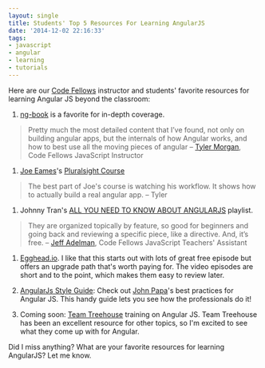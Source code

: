 ```yaml
---
layout: single
title: Students' Top 5 Resources For Learning AngularJS
date: '2014-12-02 22:16:33'
tags:
- javascript
- angular
- learning
- tutorials
---
```


Here are our [Code Fellows](http://www.codefellows.org) instructor and students' favorite resources for learning Angular JS beyond the classroom:

1. [ng-book](https://www.ng-book.com) is a favorite for in-depth coverage. 
>Pretty much the most detailed content that I’ve found, not only on building angular apps, but the internals of how Angular works, and how to best use all the moving pieces of angular – [Tyler Morgan](http://www.toastynerd.com), Code Fellows JavaScript Instructor

1. [Joe Eames](http://blog.pluralsight.com/get-to-know-joe-eames)'s [Pluralsight Course](http://www.pluralsight.com/training/Player?author=joe-eames&name=angularjs-fundamentals-m1-intro&clip=3&course=angularjs-fundamentals)
>The best part of Joe's course is watching his workflow. It shows how to actually build a real angular app. – Tyler

1. Johnny Tran's [ALL YOU NEED TO KNOW ABOUT ANGULARJS](https://www.youtube.com/playlist?list=PLzJZ3ahfm9Q8pwP88ZRSdjwlwn6lrHzrT) playlist.
>They are organized topically by feature, so good for beginners and going back and reviewing a specific piece, like a directive. And, it’s free. – [Jeff Adelman](http://disillusionedmedia.com), Code Fellows JavaScript Teachers' Assistant

1. [Egghead.io](https://egghead.io). I like that this starts out with lots of great free episode but offers an upgrade path that's worth paying for. The video episodes are short and to the point, which makes them easy to review later.

1. [AngularJs Style Guide](https://github.com/johnpapa/angularjs-styleguide): Check out [John Papa](https://twitter.com/john_papa)'s best practices for Angular JS. This handy guide lets you see how the professionals do it!

1. Coming soon: [Team Treehouse](http://teamtreehouse.com/library/angularjs/upcoming) training on Angular JS. Team Treehouse has been an excellent resource for other topics, so I'm excited to see what they come up with for Angular.

Did I miss anything? What are your favorite resources for learning AngularJS? Let me know.